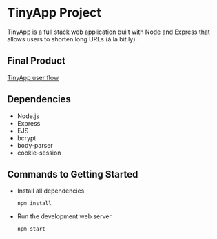 # TinyApp Project

TinyApp is a full stack web application built with Node and Express that allows users to shorten long URLs (à la bit.ly).

## Final Product

[TinyApp user flow](https://user-images.githubusercontent.com/35424606/151458932-cc7b5d82-59e8-439b-be8d-cacfd89ad2cc.mov)





## Dependencies

- Node.js
- Express
- EJS
- bcrypt
- body-parser
- cookie-session

## Commands to Getting Started

- Install all dependencies 

   `npm install`

- Run the development web server

   `npm start` 
